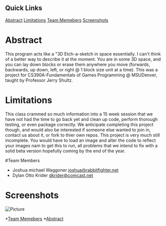 Quick Links
-----------
[Abstract](#abstract)
[Limitations](#limitations)
[Team Memebers](#team-members)
[Screenshots](#screenshots)

Abstract
========

This program acts like a "3D Etch-a-sketch in space essentially. I can't think of a better way to describe it at the moment. You are in some 3D space, and you can lay down blocks or erase them anywhere you move (forwards, backwards, up down, left, or right @ 1 block size unit at a time). This was a project for CS390A-Fundamentals of Games Programming @ MSUDenver, taught by Professor Jerry Shultz. 


Limitations
===========

This class crammed so much information into a 15 week session that we have not had the time to go back yet and clean up code, perform thorough testing, or even package correctly. We anticipate completing this project though, and would also be interested if someone else wanted to join in, contact us about it, or fork to thier own repos. This project is very much still incomplete. You would have to load an image and alter the code to reflect your images nam to get this to run, all problems that we intend to fix with a solid beta version hopefully coming by the end of the year. 

#<a name="team-members"></a>Team Members
* Joshua michael Waggoner <joshua@rabbitfighter.net>
* Dylan Otto Krider <dkrider@comcast.net>

Screenshots
===========

![Picture](http://rabbitfighter.net/wp-content/uploads/2013/11/3DEtchASketchInAction.png)

*[Team Memebers](#team-members)
*[Abstract](#abstract)
